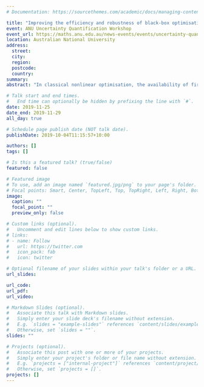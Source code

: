```yaml
---
# Documentation: https://sourcethemes.com/academic/docs/managing-content/

title: "Improving the efficiency and robustness of black-box optimisation"
event: ANU Uncertainty Quantification Workshop
event_url: https://maths.anu.edu.au/news-events/events/uncertainty-quantification-workshop
location: Australian National University
address:
  street:
  city:
  region:
  postcode:
  country:
summary:
abstract: "In classical nonlinear optimisation, the availability of first-order information is crucial to constructing accurate local models for the objective and finding descent directions. However, when the objective function is black-box, computationally expensive and/or stochastic - which occurs in a variety of practical settings - gradients may be too expensive to compute or too inaccurate to be useful. In this setting, derivative-free optimisation (DFO) provides an alternative class of algorithm, which has grown rapidly in popularity and maturity in recent years. In this talk, I will present new techniques for model-based DFO, which yield an improvement in the efficiency and robustness of existing methods. My focus will be on both general minimisation and nonlinear least-squares problems specifically."

# Talk start and end times.
#   End time can optionally be hidden by prefixing the line with `#`.
date: 2019-11-25
date_end: 2019-11-29
all_day: true

# Schedule page publish date (NOT talk date).
publishDate: 2019-10-04T11:15:57+10:00

authors: []
tags: []

# Is this a featured talk? (true/false)
featured: false

# Featured image
# To use, add an image named `featured.jpg/png` to your page's folder. 
# Focal points: Smart, Center, TopLeft, Top, TopRight, Left, Right, BottomLeft, Bottom, BottomRight.
image:
  caption: ""
  focal_point: ""
  preview_only: false

# Custom links (optional).
#   Uncomment and edit lines below to show custom links.
# links:
# - name: Follow
#   url: https://twitter.com
#   icon_pack: fab
#   icon: twitter

# Optional filename of your slides within your talk's folder or a URL.
url_slides:

url_code:
url_pdf:
url_video:

# Markdown Slides (optional).
#   Associate this talk with Markdown slides.
#   Simply enter your slide deck's filename without extension.
#   E.g. `slides = "example-slides"` references `content/slides/example-slides.md`.
#   Otherwise, set `slides = ""`.
slides: ""

# Projects (optional).
#   Associate this post with one or more of your projects.
#   Simply enter your project's folder or file name without extension.
#   E.g. `projects = ["internal-project"]` references `content/project/deep-learning/index.md`.
#   Otherwise, set `projects = []`.
projects: []
---
```

